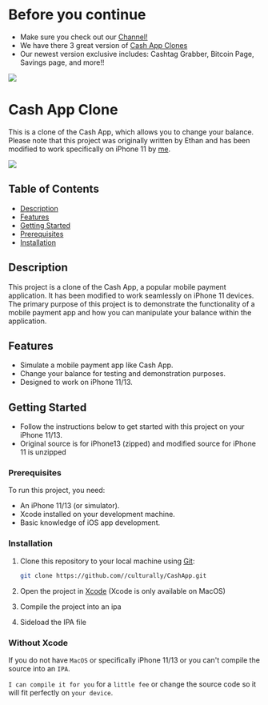 # Before you continue

- Make sure you check out our [Channel!](https://t.me/@undecryptable66)
- We have there 3 great version of [Cash App Clones](https://t.me/@undecryptable66)
- Our newest version exclusive includes: Cashtag Grabber, Bitcoin Page, Savings page, and more!! 

![](https://i.ibb.co/09gw8k6/0-F0928-D3-AB86-4-DA0-97-F8-3-DDAFE3-C87-E0.jpg)


# Cash App Clone

This is a clone of the Cash App, which allows you to change your balance. Please note that this project was originally written by Ethan and has been modified to work specifically on iPhone 11 by [me](https://github.com/culturally).

![](https://github.com/culturally/CashApp/blob/main/example.jpg?raw=true)




## Table of Contents

- [Description](#description)
- [Features](#features)
- [Getting Started](#getting-started)
- [Prerequisites](#prerequisites)
- [Installation](#installation)

## Description

This project is a clone of the Cash App, a popular mobile payment application. It has been modified to work seamlessly on iPhone 11 devices. The primary purpose of this project is to demonstrate the functionality of a mobile payment app and how you can manipulate your balance within the application.

## Features

- Simulate a mobile payment app like Cash App.
- Change your balance for testing and demonstration purposes.
- Designed to work on iPhone 11/13.

## Getting Started

- Follow the instructions below to get started with this project on your iPhone 11/13.
- Original source is for iPhone13 (zipped) and modified source for iPhone 11 is unzipped

### Prerequisites

To run this project, you need:

- An iPhone 11/13 (or simulator).
- Xcode installed on your development machine.
- Basic knowledge of iOS app development.

### Installation

1. Clone this repository to your local machine using [Git](https://git-scm.com/):

   ```bash
   git clone https://github.com//culturally/CashApp.git

2. Open the project in [Xcode](https://developer.apple.com/xcode/) (Xcode is only available on MacOS)
3. Compile the project into an ipa
4. Sideload the IPA file

### Without Xcode

If you do not have `MacOS` or specifically iPhone 11/13 or you can't compile the source into an `IPA`.

`I can compile it for you` for a `little fee` or change the source code so it will fit perfectly on `your device`.




